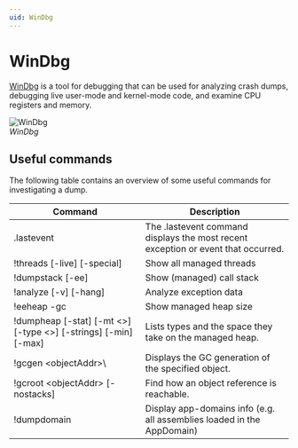 ```yaml
---
uid: WinDbg
---
```


# WinDbg

[WinDbg](https://learn.microsoft.com/en-us/windows-hardware/drivers/debugger/) is a tool for debugging that can be used for analyzing crash dumps, debugging live user-mode and kernel-mode code, and examine CPU registers and memory.

![WinDbg](~/develop/images/WinDbg.png)<br>*WinDbg*

## Useful commands

The following table contains an overview of some useful commands for investigating a dump.

|Command  |Description  |
|---------|---------|
|.lastevent     |The .lastevent command displays the most recent exception or event that occurred.         |
|!threads \[-live\] \[-special\]     |Show all managed threads         |
|!dumpstack \[-ee\]     |Show (managed) call stack         |
|!analyze \[-v\] \[-hang\]     |Analyze exception data         |
|!eeheap -gc     |Show managed heap size         |
|!dumpheap \[-stat\] \[-mt <>\] \[-type <>\] \[-strings\] \[-min\] \[-max\]     |Lists types and the space they take on the managed heap.         |
|!gcgen \<objectAddr>\     |Displays the GC generation of the specified object.         |
|!gcroot \<objectAddr\> \[-nostacks\]     |Find how an object reference is reachable.        |
|!dumpdomain     |Display app-domains info (e.g. all assemblies loaded in the AppDomain)         |
